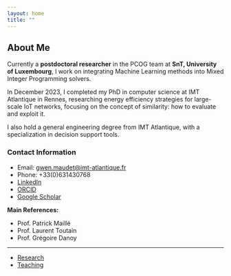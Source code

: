 ```yaml
---
layout: home
title: ""
---
```


## About Me

Currently a **postdoctoral researcher** in the PCOG team at **SnT, University of Luxembourg**, I work on integrating Machine Learning methods into Mixed Integer Programming solvers.

In December 2023, I completed my PhD in computer science at IMT Atlantique in Rennes, researching energy efficiency strategies for large-scale IoT networks, focusing on the concept of similarity: how to evaluate and exploit it.

I also hold a general engineering degree from IMT Atlantique, with a specialization in decision support tools.

### Contact Information

- Email: [gwen.maudet@imt-atlantique.fr](mailto:gwen.maudet@imt-atlantique.fr)
- Phone: +33(0)631430768
- [LinkedIn](https://www.linkedin.com/in/gwen-maudet-1a1490171/)
- [ORCID](https://orcid.org/0000-0003-0340-2542)
- [Google Scholar](https://scholar.google.com/citations?user=tofjSTgAAAAJ&hl=fr)

**Main References:**  
- Prof. Patrick Maillé  
- Prof. Laurent Toutain  
- Prof. Grégoire Danoy

---

- [Research](research/)
- [Teaching](teaching/)